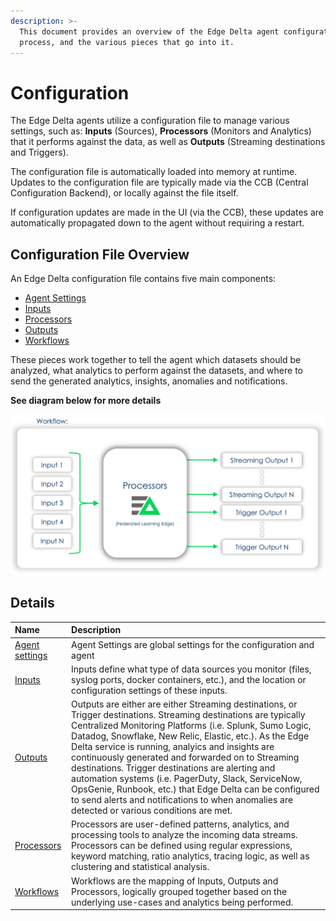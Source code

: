 ```yaml
---
description: >-
  This document provides an overview of the Edge Delta agent configuration
  process, and the various pieces that go into it.
---
```


# Configuration

The Edge Delta agents utilize a configuration file to manage various settings, such as: **Inputs** \(Sources\), **Processors** \(Monitors and Analytics\) that it performs against the data, as well as **Outputs** \(Streaming destinations and Triggers\).

The configuration file is automatically loaded into memory at runtime. Updates to the configuration file are typically made via the CCB \(Central Configuration Backend\), or locally against the file itself.

If configuration updates are made in the UI \(via the CCB\), these updates are automatically propagated down to the agent without requiring a restart.

## Configuration File Overview

An Edge Delta configuration file contains five main components:

* [Agent Settings](https://docs.edgedelta.com/configuration/agent-settings)
* [Inputs](https://docs.edgedelta.com/configuration/inputs)
* [Processors](https://docs.edgedelta.com/configuration/outputs)
* [Outputs](https://docs.edgedelta.com/configuration/processors)
* [Workflows](https://docs.edgedelta.com/configuration/workflows)

These pieces work together to tell the agent which datasets should be analyzed, what analytics to perform against the datasets, and where to send the generated analytics, insights, anomalies and notifications.

**See diagram below for more details**

![The Federated Learning Edge \(FLE\) applies distributed machine learning, statistical analysis, and stream-processing algorithms to incoming data, resulting in dynamically generated outputs \(streams and triggers\)](../.gitbook/assets/image%20%2810%29.png)

## Details

| Name | Description |
| :--- | :--- |
| [Agent settings](https://docs.edgedelta.com/configuration/agent-settings) | Agent Settings are global settings for the configuration and agent |
| [Inputs](inputs.md) | Inputs define what type of data sources you monitor \(files, syslog ports, docker containers, etc.\), and the location or configuration settings of these inputs. |
| [Outputs](outputs.md) | Outputs are either are either Streaming destinations, or Trigger destinations. Streaming destinations are typically Centralized Monitoring Platforms \(i.e. Splunk, Sumo Logic, Datadog, Snowflake, New Relic, Elastic, etc.\). As the Edge Delta service is running,  analyics and insights are continuously generated and forwarded on to Streaming destinations. Trigger destinations are alerting and automation systems \(i.e. PagerDuty, Slack, ServiceNow, OpsGenie, Runbook, etc.\) that Edge Delta can be configured to send alerts and notifications to when anomalies are detected or various conditions are met. |
| [Processors](processors.md) | Processors are user-defined patterns, analytics, and processing tools to analyze the incoming data streams. Processors can be defined using regular expressions, keyword matching, ratio analytics, tracing logic, as well as clustering and statistical analysis. |
| [Workflows](https://docs.edgedelta.com/configuration/workflows) | Workflows are the mapping of Inputs, Outputs and Processors, logically grouped together based on the underlying use-cases and analytics being performed. |

